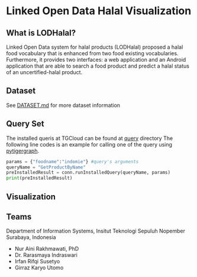 # Linked Open Data Halal Visualization

## What is LODHalal?

Linked Open Data system for halal products (LODHalal) proposed a halal food vocabulary that is enhanced from two food existing vocabularies. Furthermore, it provides two interfaces: a web application and an Android application that are able to search a food product and predict a halal status of an uncertified-halal product.

## Dataset
See [DATASET.md](DATASET.md) for more dataset information

## Query Set

The installed queris at TGCloud can be found at [query](query) directory
The following line codes is an example for calling one of the query using [pytigergraph](https://pypi.org/project/pyTigerGraph/).

```python
params = {"foodname":"indomie"} #query's arguments
queryName = "GetProductByName"
preInstalledResult = conn.runInstalledQuery(queryName, params) 
print(preInstalledResult)
```
## Visualization



## Teams

Department of Information Systems, Insitut Teknologi Sepuluh Nopember Surabaya, Indonesia

* Nur Aini Rakhmawati, PhD
* Dr. Rarasmaya Indraswari
* Irfan Rifqi Susetyo
* Girraz Karyo Utomo


